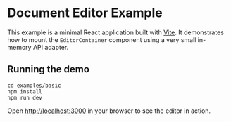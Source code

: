 # Document Editor Example

This example is a minimal React application built with [Vite](https://vitejs.dev/). It demonstrates how to mount the `EditorContainer` component using a very small in-memory API adapter.

## Running the demo

```
cd examples/basic
npm install
npm run dev
```

Open <http://localhost:3000> in your browser to see the editor in action.
